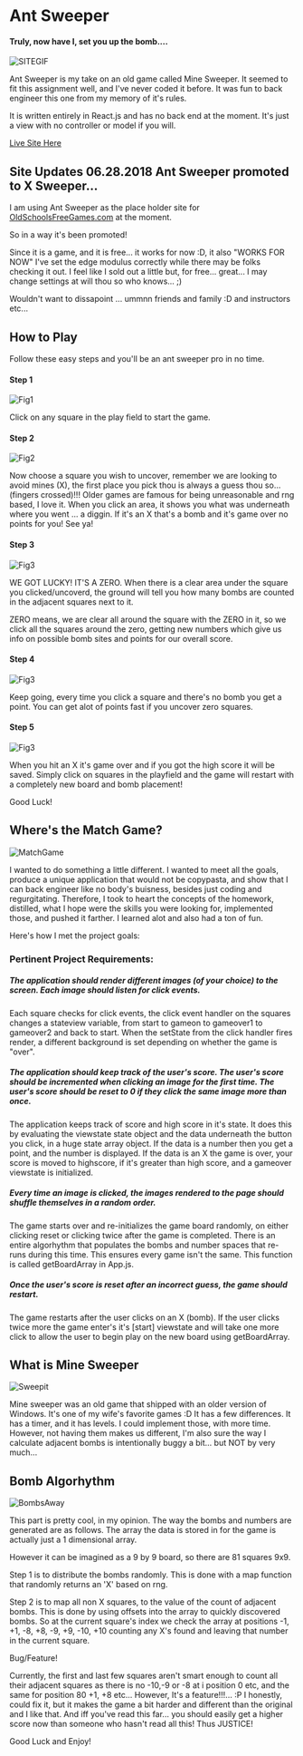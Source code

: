 # Ant Sweeper 
#### Truly, now have I, set you up the bomb....

![SITEGIF](https://shielded-wildwood-17962.herokuapp.com/DaBomb.gif)

Ant Sweeper is my take on an old game called Mine Sweeper. It seemed to fit this assignment well, and I've never coded it before. It was fun to back engineer this one from my memory of it's rules.

It is written entirely in React.js and has no back end at the moment. It's just a view with no controller or model if you will.

[Live Site Here](https://shielded-wildwood-17962.herokuapp.com/)

## Site Updates 06.28.2018 Ant Sweeper promoted to X Sweeper...

I am using Ant Sweeper as the place holder site for [OldSchoolsFreeGames.com](oldschoolsfreegames.com) at the moment.

So in a way it's been promoted!

Since it is a game, and it is free... it works for now :D, it also "WORKS FOR NOW" I've set the edge modulus correctly while there may be folks checking it out. I feel like I sold out a little but, for free... great... I may change settings at will thou so who knows... ;)

Wouldn't want to dissapoint ... ummnn friends and family :D and instructors etc...


## How to Play

Follow these easy steps and you'll be an ant sweeper pro in no time.

#### Step 1

![Fig1](https://raw.githubusercontent.com/aNap73/Sweeper/master/public/1.png)

Click on any square in the play field to start the game.

#### Step 2

![Fig2](https://raw.githubusercontent.com/aNap73/Sweeper/master/public/2.png)

Now choose a square you wish to uncover, remember we are looking to avoid mines (X), the first place you pick thou is always a guess thou so... (fingers crossed)!!! Older games are famous for being unreasonable and rng based, I love it. When you click an area, it shows you what was underneath where you went ... a diggin. If it's an X that's a bomb and it's game over no points for you! See ya!

#### Step 3

![Fig3](https://raw.githubusercontent.com/aNap73/Sweeper/master/public/2_5.png)

WE GOT LUCKY! IT'S A ZERO. When there is a clear area under the square you clicked/uncoverd, the ground will tell you how many bombs are counted in the adjacent squares next to it.

ZERO means, we are clear all around the square with the ZERO in it, so we click all the squares around the zero, getting new numbers which give us info on possible bomb sites and points for our overall score.

#### Step 4

![Fig3](https://raw.githubusercontent.com/aNap73/Sweeper/master/public/4.png)

Keep going, every time you click a square and there's no bomb you get a point. You can get alot of points fast if you uncover zero squares. 



#### Step 5

![Fig3](https://raw.githubusercontent.com/aNap73/Sweeper/master/public/3.png)

When you hit an X it's game over and if you got the high score it will be saved. Simply click on squares in the playfield and the game will restart with a completely new board and bomb placement!  

Good Luck!

## Where's the Match Game?

![MatchGame](https://i.giphy.com/lgF6RKNGujVQY.gif)

I wanted to do something a little different. I wanted to meet all the goals, produce a unique application that would not be copypasta, and show that I can back engineer like no body's buisness, besides just coding and regurgitating. Therefore, I took to heart the concepts of the homework, distilled, what I hope were the skills you were looking for, implemented those, and pushed it farther. I learned alot and also had a ton of fun.

Here's how I met the project goals:

### Pertinent Project Requirements:

##### The application should render different images (of your choice) to the screen. Each image should listen for click events.

Each square checks for click events, the click event handler on the squares changes a stateview variable, from start to gameon to gameover1 to gameover2 and back to start. When the setState from the click handler fires render, a different background is set depending on whether the game is "over".


##### The application should keep track of the user's score. The user's score should be incremented when clicking an image for the first time. The user's score should be reset to 0 if they click the same image more than once.

The application keeps track of score and high score in it's state. It does this by evaluating the viewstate state object and the data underneath the button you click, in a huge state array object. If the data is a number then you get a point, and the number is displayed. If the data is an X the game is over, your score is moved to highscore, if it's greater than high score, and a gameover viewstate is initialized.

##### Every time an image is clicked, the images rendered to the page should shuffle themselves in a random order.

The game starts over and re-initializes the game board randomly, on either clicking reset or clicking twice after the game is completed.  There is an entire algorhythm that populates the bombs and number spaces that re-runs during this time. This ensures every game isn't the same. This function is called getBoardArray in App.js. 

##### Once the user's score is reset after an incorrect guess, the game should restart.

The game restarts after the user clicks on an X (bomb). If the user clicks twice more the game enter's it's [start]  viewstate and will take one more click to allow the user to begin play on the new board using getBoardArray.

## What is Mine Sweeper

![Sweepit](https://i.giphy.com/media/l3V0GQMoaDLVbjXEI/giphy.webp)

Mine sweeper was an old game that shipped with an older version of Windows.  It's one of my wife's favorite games :D
It has a few differences. It has a timer, and it has levels. I could implement those, with more time. However, not having them makes us different, I'm also sure the way I calculate adjacent bombs is intentionally buggy a bit... but NOT by very much... 

## Bomb Algorhythm

![BombsAway](https://78.media.tumblr.com/e4f99ef7ef7f658eb15fb8f5f97e1bf4/tumblr_nlyh5eTUBX1sa11jco1_540.gif)

This part is pretty cool, in my opinion. The way the bombs and numbers are generated are as follows.  The array the data is stored in for the game is actually just a 1 dimensional array. 

However it can be imagined as a 9 by 9 board, so there are 81 squares 9x9.  

Step 1 is to distribute the bombs randomly. This is done with a map function that randomly returns an 'X' based on rng.

Step 2 is to map all non X squares, to the value of the count of adjacent bombs. This is done by using offsets into the array to quickly discovered bombs. So at the current square's index we check the array at positions -1, +1, -8, +8, -9, +9, -10, +10 counting any X's found and leaving that number in the current square.

Bug/Feature!

Currently, the first and last few squares aren't smart enough to count all their adjacent squares as there is no -10,-9 or -8 at i position 0 etc, and the same for position 80 +1, +8 etc... However, It's a feature!!!... :P I honestly, could fix it, but it makes the game a bit harder and different than the original and I like that.  And iff you've read this far... you should easily get a higher score now than someone who hasn't read all this! Thus JUSTICE! 

Good Luck and Enjoy!



